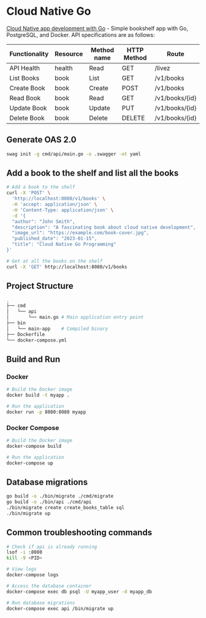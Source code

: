 # Cloud Native Go

[Cloud Native app development with Go](https://learning-cloud-native-go.github.io/docs/hello-world-server/) - Simple bookshelf app with Go, PostgreSQL, and Docker. API specifications are as follows:

| Functionality | Resource | Method name | HTTP Method | Route |
|---------------|----------|-------------|-------------|-------|
| API Health | health | Read | GET | /livez |
| List Books | book | List | GET | /v1/books |
| Create Book | book | Create | POST | /v1/books |
| Read Book | book | Read | GET | /v1/books/{id} |
| Update Book | book | Update | PUT | /v1/books/{id} |
| Delete Book | book | Delete | DELETE | /v1/books/{id} |

## Generate OAS 2.0

```sh
swag init -g cmd/api/main.go -o .swagger -ot yaml
```

## Add a book to the shelf and list all the books

```sh
# Add a book to the shelf
curl -X 'POST' \
  'http://localhost:8080/v1/books' \
  -H 'accept: application/json' \
  -H 'Content-Type: application/json' \
  -d '{
  "author": "John Smith",
  "description": "A fascinating book about cloud native development",
  "image_url": "https://example.com/book-cover.jpg",
  "published_date": "2023-01-15",
  "title": "Cloud Native Go Programming"
}'

# Get at all the books on the shelf
curl -X 'GET' http://localhost:8080/v1/books
````

## Project Structure

```sh
.
├── cmd
│   └── api
│       └── main.go # Main application entry point
├── bin
│   └── main-app    # Compiled binary
├── Dockerfile
└── docker-compose.yml
```

## Build and Run

### Docker

```sh
# Build the Docker image
docker build -t myapp .

# Run the application
docker run -p 8080:8080 myapp
```

### Docker Compose

```sh
# Build the Docker image
docker-compose build

# Run the application
docker-compose up
```

## Database migrations

```sh
go build -o ./bin/migrate ./cmd/migrate
go build -o ./bin/api ./cmd/api
./bin/migrate create create_books_table sql
./bin/migrate up
```

## Common troubleshooting commands

```sh
# Check if api is already running
lsof -i :8080
kill -9 <PID>

# View logs
docker-compose logs

# Access the database container
docker-compose exec db psql -U myapp_user -d myapp_db

# Run database migrations
docker-compose exec api /bin/migrate up
```
